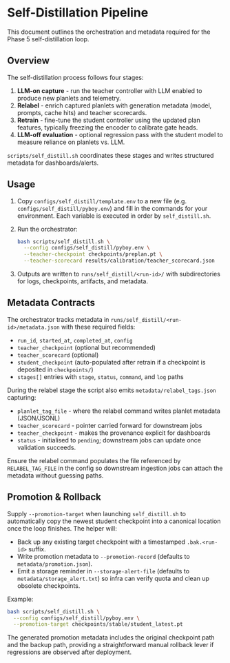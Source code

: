 # Self-Distillation Pipeline

This document outlines the orchestration and metadata required for the Phase 5 self-distillation loop.

## Overview

The self-distillation process follows four stages:

1. **LLM-on capture** - run the teacher controller with LLM enabled to produce new planlets and telemetry.
2. **Relabel** - enrich captured planlets with generation metadata (model, prompts, cache hits) and teacher scorecards.
3. **Retrain** - fine-tune the student controller using the updated plan features, typically freezing the encoder to calibrate gate heads.
4. **LLM-off evaluation** - optional regression pass with the student model to measure reliance on planlets vs. LLM.

`scripts/self_distill.sh` coordinates these stages and writes structured metadata for dashboards/alerts.

## Usage

1. Copy `configs/self_distill/template.env` to a new file (e.g. `configs/self_distill/pyboy.env`) and fill in the commands for your environment. Each variable is executed in order by `self_distill.sh`.
2. Run the orchestrator:

   ```bash
   bash scripts/self_distill.sh \
     --config configs/self_distill/pyboy.env \
     --teacher-checkpoint checkpoints/preplan.pt \
     --teacher-scorecard results/calibration/teacher_scorecard.json
   ```

3. Outputs are written to `runs/self_distill/<run-id>/` with subdirectories for logs, checkpoints, artifacts, and metadata.

## Metadata Contracts

The orchestrator tracks metadata in `runs/self_distill/<run-id>/metadata.json` with these required fields:

- `run_id`, `started_at`, `completed_at`, `config`
- `teacher_checkpoint` (optional but recommended)
- `teacher_scorecard` (optional)
- `student_checkpoint` (auto-populated after retrain if a checkpoint is deposited in `checkpoints/`)
- `stages[]` entries with `stage`, `status`, `command`, and `log` paths

During the relabel stage the script also emits `metadata/relabel_tags.json` capturing:

- `planlet_tag_file` - where the relabel command writes planlet metadata (JSON/JSONL)
- `teacher_scorecard` - pointer carried forward for downstream jobs
- `teacher_checkpoint` - makes the provenance explicit for dashboards
- `status` - initialised to `pending`; downstream jobs can update once validation succeeds.

Ensure the relabel command populates the file referenced by `RELABEL_TAG_FILE` in the config so downstream ingestion jobs can attach the metadata without guessing paths.

## Promotion & Rollback

Supply `--promotion-target` when launching `self_distill.sh` to automatically copy the newest student checkpoint into a canonical location once the loop finishes. The helper will:

- Back up any existing target checkpoint with a timestamped `.bak.<run-id>` suffix.
- Write promotion metadata to `--promotion-record` (defaults to `metadata/promotion.json`).
- Emit a storage reminder in `--storage-alert-file` (defaults to `metadata/storage_alert.txt`) so infra can verify quota and clean up obsolete checkpoints.

Example:

```bash
bash scripts/self_distill.sh \
  --config configs/self_distill/pyboy.env \
  --promotion-target checkpoints/stable/student_latest.pt
```

The generated promotion metadata includes the original checkpoint path and the backup path, providing a straightforward manual rollback lever if regressions are observed after deployment.
